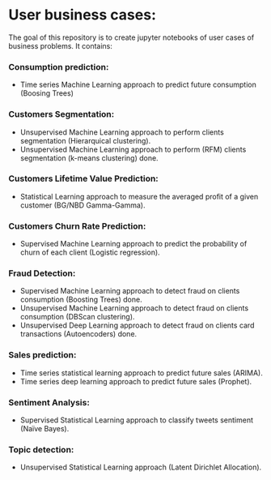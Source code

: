 # User business cases:

The goal of this repository is to create jupyter notebooks of user cases of business problems. It contains:

### Consumption prediction:
  - Time series Machine Learning approach to predict future consumption (Boosing Trees)

### Customers Segmentation:
  - Unsupervised Machine Learning approach to perform clients segmentation (Hierarquical clustering).
  - Unsupervised Machine Learning approach to perform (RFM) clients segmentation (k-means clustering) done.

### Customers Lifetime Value Prediction:
  - Statistical Learning approach to measure the averaged profit of a given customer (BG/NBD Gamma-Gamma).

### Customers Churn Rate Prediction:
  - Supervised Machine Learning approach to predict the probability of churn of each client (Logistic regression). 

### Fraud Detection:
  - Supervised Machine Learning approach to detect fraud on clients consumption (Boosting Trees) done.
  - Unsupervised Machine Learning approach to detect fraud on clients consumption (DBScan clustering).
  - Unsupervised Deep Learning approach to detect fraud on clients card transactions (Autoencoders) done.

### Sales prediction:
  - Time series statistical learning approach to predict future sales (ARIMA).
  - Time series deep learning approach to predict future sales (Prophet).

### Sentiment Analysis:
  - Supervised Statistical Learning approach to classify tweets sentiment (Naïve Bayes).

### Topic detection:
  - Unsupervised Statistical Learning approach (Latent Dirichlet Allocation).
